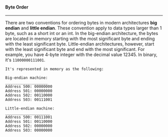 #### Byte Order

____
There are two conventions for ordering bytes in modern architectures **big endian** and **little endian**. These
convention apply to data types larger than 1 byte, such as a short int or an int. In the big-endian architecture, the
bytes are located in memory starting with the most significant byte and ending with the least significant byte.
Little-endian architectures, however, start with the least significant byte and end with the most significant. For
example, you have 4-byte integer with the decimal value 12345. In binary, it's `11000000111001`.

```text
It's represented in memory as the following:

Big-endian machine:
___________________
Address 500: 00000000
Address 501: 00000000
Address 502: 00110000
Address 503: 00111001

Little-endian machine:
____________________
Address 500: 00111001
Address 501: 00110000
Address 502: 00000000
Address 503: 00000000
```

